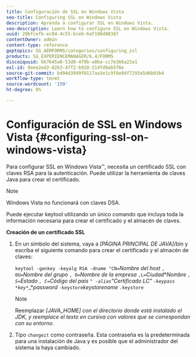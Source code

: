 ```yaml
---
title: Configuración de SSL en Windows Vista
seo-title: Configuring SSL on Windows Vista
description: Aprenda a configurar SSL en Windows Vista.
seo-description: Learn how to configure SSL on Windows Vista.
uuid: 20bfcefb-ec84-4c55-bceb-6af106d883d7
contentOwner: admin
content-type: reference
geptopics: SG_AEMFORMS/categories/configuring_ssl
products: SG_EXPERIENCEMANAGER/6.4/FORMS
discoiquuid: 667645a0-53d0-4f9b-a0ba-cc7e366a23a1
exl-id: 8eee2ed2-8263-47f2-b928-214fd9ab5f6e
source-git-commit: bd94d3949f0117aa3e1c9f0e84f7293a5d6b03b4
workflow-type: tm+mt
source-wordcount: '159'
ht-degree: 0%

---
```


# Configuración de SSL en Windows Vista {#configuring-ssl-on-windows-vista}

Para configurar SSL en Windows Vista™, necesita un certificado SSL con claves RSA para la autenticación. Puede utilizar la herramienta de claves Java para crear el certificado.

>[!NOTE]
>
>Windows Vista no funcionará con claves DSA.

Puede ejecutar keytool utilizando un único comando que incluya toda la información necesaria para crear el certificado y el almacén de claves.

**Creación de un certificado SSL**

1. En un símbolo del sistema, vaya a *[PÁGINA PRINCIPAL DE JAVA]*/bin y escriba el siguiente comando para crear el certificado y el almacén de claves:

   `keytool -genkey -keyalg RSA -dname "CN=`*Nombre del host* `, OU=`*Nombre del grupo* `, O=`*Nombre de la empresa* `,L=`*Ciudad******Nombre* `, S=`*Estado* `, C=`*Código del país* `" -alias`*&quot;Certificado LC&quot;* `-keypass` `*key*`*_**password* `-keystore`*keystorename* `.keystore`

   >[!NOTE]
   >
   >Reemplazar *[JAVA_HOME] con el directorio donde está instalado el JDK, y reemplace el texto en cursiva con valores que se correspondan con su entorno.*

1. Tipo `changeit` como contraseña. Esta contraseña es la predeterminada para una instalación de Java y es posible que el administrador del sistema la haya cambiado.
